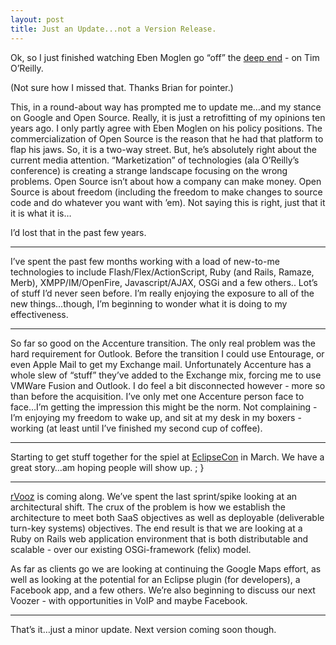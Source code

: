 ```yaml
---
layout: post
title: Just an Update...not a Version Release.
---
```


Ok, so I just finished watching Eben Moglen go “off” the [deep
end](http://radar.oreilly.com/archives/2007/08/my_tonguelashin.html) -
on Tim O’Reilly.

(Not sure how I missed that. Thanks Brian for pointer.)

This, in a round-about way has prompted me to update me…and my stance on
Google and Open Source. Really, it is just a retrofitting of my opinions
ten years ago. I only partly agree with Eben Moglen on his policy
positions. The commercialization of Open Source is the reason that he
had that platform to flap his jaws. So, it is a two-way street. But,
he’s absolutely right about the current media attention. “Marketization”
of technologies (ala O’Reilly’s conference) is creating a strange
landscape focusing on the wrong problems. Open Source isn’t about how a
company can make money. Open Source is about freedom (including the
freedom to make changes to source code and do whatever you want with
’em). Not saying this is right, just that it it is what it is…

I’d lost that in the past few years.

------------------------------------------------------------------------

I’ve spent the past few months working with a load of new-to-me
technologies to include Flash/Flex/ActionScript, Ruby (and Rails,
Ramaze, Merb), XMPP/IM/OpenFire, Javascript/AJAX, OSGi and a few
others.. Lot’s of stuff I’d never seen before. I’m really enjoying the
exposure to all of the new things…though, I’m beginning to wonder what
it is doing to my effectiveness.

------------------------------------------------------------------------

So far so good on the Accenture transition. The only real problem was
the hard requirement for Outlook. Before the transition I could use
Entourage, or even Apple Mail to get my Exchange mail. Unfortunately
Accenture has a whole slew of “stuff” they’ve added to the Exchange mix,
forcing me to use VMWare Fusion and Outlook. I do feel a bit
disconnected however - more so than before the acquisition. I’ve only
met one Accenture person face to face…I’m getting the impression this
might be the norm. Not complaining - I’m enjoying my freedom to wake up,
and sit at my desk in my boxers - working (at least until I’ve finished
my second cup of coffee).

------------------------------------------------------------------------

Starting to get stuff together for the spiel at
[EclipseCon](http://www.eclipsecon.org/2008/) in March. We have a great
story…am hoping people will show up. ; }

------------------------------------------------------------------------

[rVooz](http://www.rvooz.org) is coming along. We’ve spent the last
sprint/spike looking at an architectural shift. The crux of the problem
is how we establish the architecture to meet both SaaS objectives as
well as deployable (deliverable turn-key systems) objectives. The end
result is that we are looking at a Ruby on Rails web application
environment that is both distributable and scalable - over our existing
OSGi-framework (felix) model.

As far as clients go we are looking at continuing the Google Maps
effort, as well as looking at the potential for an Eclipse plugin (for
developers), a Facebook app, and a few others. We’re also beginning to
discuss our next Voozer - with opportunities in VoIP and maybe Facebook.

------------------------------------------------------------------------

That’s it…just a minor update. Next version coming soon though.
